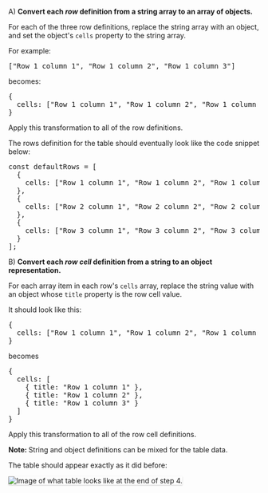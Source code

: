 
A) <strong>Convert each <em>row</em> definition from a string array to an array of objects.</strong>

For each of the three row definitions, replace the string array with an object, and set the object's `cells` property to the string array.

For example:

<pre class="file">
["Row 1 column 1", "Row 1 column 2", "Row 1 column 3"]
</pre>

becomes:

<pre class="file">
{
  cells: ["Row 1 column 1", "Row 1 column 2", "Row 1 column 3"]
}
</pre>

Apply this transformation to all of the row definitions.

The rows definition for the table should eventually look like the code snippet below:
<pre class="file">
const defaultRows = [
  {
    cells: ["Row 1 column 1", "Row 1 column 2", "Row 1 column 3"]
  },
  {
    cells: ["Row 2 column 1", "Row 2 column 2", "Row 2 column 3"]
  },
  {
    cells: ["Row 3 column 1", "Row 3 column 2", "Row 3 column 3"]
  }
];
</pre>

B) <strong>Convert each <em>row cell</em> definition from a string to an object representation.</strong>

For each array item in each row's `cells` array, replace the string value with an object whose `title` property is the row cell value.

It should look like this:

<pre class="file">
{
  cells: ["Row 1 column 1", "Row 1 column 2", "Row 1 column 3"]
}
</pre>

becomes

<pre class="file">
{
  cells: [
    { title: "Row 1 column 1" },
    { title: "Row 1 column 2" },
    { title: "Row 1 column 3" }
  ]
}
</pre>

Apply this transformation to all of the row cell definitions.

<strong>Note: </strong> String and object definitions can be mixed for the table data.

The table should appear exactly as it did before:

<img src="table-intro/assets/step-4-complete.png" alt="Image of what table looks like at the end of step 4." style="box-shadow: rgba(3, 3, 3, 0.2) 0px 1.25px 2.5px 0px;" />
